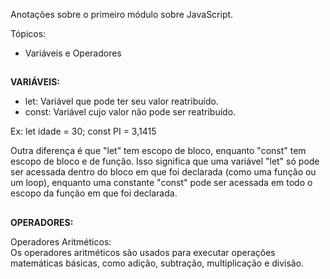 Anotações sobre o primeiro módulo sobre JavaScript.

Tópicos:

- Variáveis e Operadores

##

<b>VARIÁVEIS:</b>

- let: Variável que pode ter seu valor reatribuído.
- const: 	Variável cujo valor não pode ser reatribuído.

Ex: let idade = 30;
const PI = 3,1415

Outra diferença é que "let" tem escopo de bloco, enquanto "const" tem escopo de bloco e de função. Isso significa que uma variável "let" só pode ser acessada dentro do bloco em que foi declarada (como uma função ou um loop), enquanto uma constante "const" pode ser acessada em todo o escopo da função em que foi declarada.


  
##
<b>OPERADORES:</b>

Operadores Aritméticos:<br>
Os operadores aritméticos são usados para executar operações matemáticas básicas, como adição, subtração, multiplicação e divisão.

